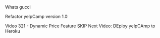 Whats gucci

Refactor yelpCamp version 1.0

Video 321 - Dynamic Price Feature
SKIP
Next Video: DEploy yelpCAmp to Heroku
  

